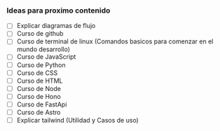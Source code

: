 ### Ideas para proximo contenido
- [ ] Explicar diagramas de flujo
- [ ] Curso de github
- [ ] Curso de terminal de linux (Comandos basicos para comenzar en el mundo desarrollo)
- [ ] Curso de JavaScript
- [ ] Curso de Python
- [ ] Curso de CSS
- [ ] Curso de HTML
- [ ] Curso de Node
- [ ] Curso de Hono
- [ ] Curso de FastApi
- [ ] Curso de Astro
- [ ] Explicar tailwind (Utilidad y Casos de uso)